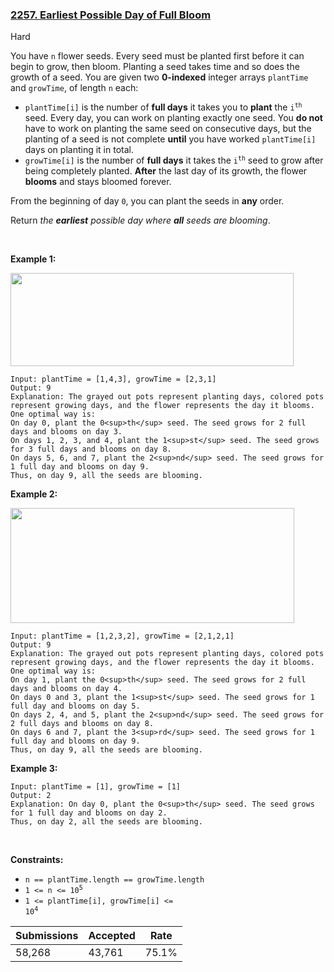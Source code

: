 ### [2257. Earliest Possible Day of Full Bloom](https://leetcode.com/problems/earliest-possible-day-of-full-bloom/)

Hard

You have `` n `` flower seeds. Every seed must be planted first before it can begin to grow, then bloom. Planting a seed takes time and so does the growth of a seed. You are given two __0-indexed__ integer arrays `` plantTime `` and `` growTime ``, of length `` n `` each:

*   `` plantTime[i] `` is the number of __full days__ it takes you to __plant__ the <code>i<sup>th</sup></code> seed. Every day, you can work on planting exactly one seed. You __do not__ have to work on planting the same seed on consecutive days, but the planting of a seed is not complete __until__ you have worked `` plantTime[i] `` days on planting it in total.
*   `` growTime[i] `` is the number of __full days__ it takes the <code>i<sup>th</sup></code> seed to grow after being completely planted. __After__ the last day of its growth, the flower __blooms__ and stays bloomed forever.

From the beginning of day `` 0 ``, you can plant the seeds in __any__ order.

Return _the __earliest__ possible day where __all__ seeds are blooming_.

 

<strong class="example">Example 1:</strong>

<img alt="" src="https://assets.leetcode.com/uploads/2021/12/21/1.png" style="width: 453px; height: 149px;"/>

```
Input: plantTime = [1,4,3], growTime = [2,3,1]
Output: 9
Explanation: The grayed out pots represent planting days, colored pots represent growing days, and the flower represents the day it blooms.
One optimal way is:
On day 0, plant the 0<sup>th</sup> seed. The seed grows for 2 full days and blooms on day 3.
On days 1, 2, 3, and 4, plant the 1<sup>st</sup> seed. The seed grows for 3 full days and blooms on day 8.
On days 5, 6, and 7, plant the 2<sup>nd</sup> seed. The seed grows for 1 full day and blooms on day 9.
Thus, on day 9, all the seeds are blooming.
```

<strong class="example">Example 2:</strong>

<img alt="" src="https://assets.leetcode.com/uploads/2021/12/21/2.png" style="width: 454px; height: 184px;"/>

```
Input: plantTime = [1,2,3,2], growTime = [2,1,2,1]
Output: 9
Explanation: The grayed out pots represent planting days, colored pots represent growing days, and the flower represents the day it blooms.
One optimal way is:
On day 1, plant the 0<sup>th</sup> seed. The seed grows for 2 full days and blooms on day 4.
On days 0 and 3, plant the 1<sup>st</sup> seed. The seed grows for 1 full day and blooms on day 5.
On days 2, 4, and 5, plant the 2<sup>nd</sup> seed. The seed grows for 2 full days and blooms on day 8.
On days 6 and 7, plant the 3<sup>rd</sup> seed. The seed grows for 1 full day and blooms on day 9.
Thus, on day 9, all the seeds are blooming.
```

<strong class="example">Example 3:</strong>

```
Input: plantTime = [1], growTime = [1]
Output: 2
Explanation: On day 0, plant the 0<sup>th</sup> seed. The seed grows for 1 full day and blooms on day 2.
Thus, on day 2, all the seeds are blooming.
```

 

__Constraints:__

*   `` n == plantTime.length == growTime.length ``
*   <code>1 <= n <= 10<sup>5</sup></code>
*   <code>1 <= plantTime[i], growTime[i] <= 10<sup>4</sup></code>

| Submissions    | Accepted     | Rate   |
| -------------- | ------------ | ------ |
| 58,268 | 43,761 | 75.1% |
